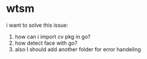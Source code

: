 # wtsm
i want to solve this issue:
1. how can i import cv pkg in go?
2. how detect face with go?
3. also I should add another folder for error handeling
  

